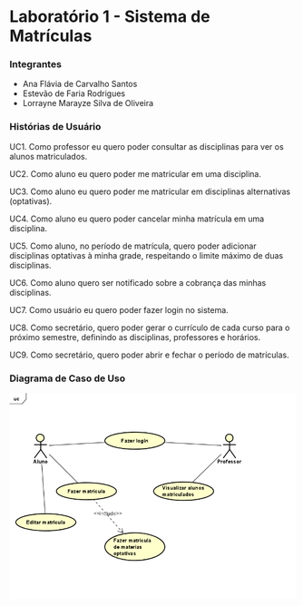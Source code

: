 # Laboratório 1 - Sistema de Matrículas 

### Integrantes
- Ana Flávia de Carvalho Santos
- Estevão de Faria Rodrigues
- Lorrayne Marayze Silva de Oliveira


### Histórias de Usuário

UC1. Como professor eu quero poder consultar as disciplinas para ver os alunos matriculados.

UC2. Como aluno eu quero poder me matricular em uma disciplina.

UC3. Como aluno eu quero poder me matricular em disciplinas alternativas (optativas).

UC4. Como aluno eu quero poder cancelar minha matrícula em uma disciplina.

UC5. Como aluno, no período de matrícula, quero poder adicionar disciplinas optativas à minha grade, respeitando o limite máximo de duas disciplinas.

UC6. Como aluno quero ser notificado sobre a cobrança das minhas disciplinas.

UC7. Como usuário eu quero poder fazer login no sistema.

UC8.  Como secretário, quero poder gerar o currículo de cada curso para o próximo semestre, definindo as disciplinas, professores e horários.

UC9. Como secretário, quero poder abrir e fechar o período de matrículas.

### Diagrama de Caso de Uso
<div>
    <img alt="Diagrama de caso de uso" src="https://github.com/lorraynemarayze/lab1_sis_matriculas/blob/main/Documents/UCDiagram.png?raw=true"/>
</div>
